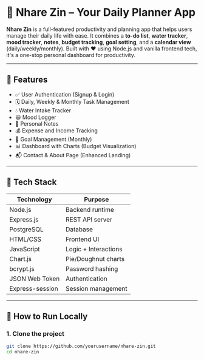 # 📓 Nhare Zin – Your Daily Planner App

**Nhare Zin** is a full-featured productivity and planning app that helps users manage their daily life with ease. It combines a **to-do list**, **water tracker**, **mood tracker**, **notes**, **budget tracking**, **goal setting**, and a **calendar view** (daily/weekly/monthly). Built with ❤️ using Node.js and vanilla frontend tech, it's a one-stop personal dashboard for productivity.

---

## 📌 Features

- ✅ User Authentication (Signup & Login)
- 🗓️ Daily, Weekly & Monthly Task Management
- 💧 Water Intake Tracker
- 😃 Mood Logger
- 📝 Personal Notes
- 💰 Expense and Income Tracking
- 🎯 Goal Management (Monthly)
- 📊 Dashboard with Charts (Budget Visualization)
- 📬 Contact & About Page (Enhanced Landing)

---

## 🚀 Tech Stack

| Technology | Purpose                  |
|------------|--------------------------|
| Node.js    | Backend runtime          |
| Express.js | REST API server          |
| PostgreSQL | Database                 |
| HTML/CSS   | Frontend UI              |
| JavaScript | Logic + Interactions     |
| Chart.js   | Pie/Doughnut charts      |
| bcrypt.js  | Password hashing         |
| JSON Web Token | Authentication       |
| Express-session | Session management |

---

## 🏁 How to Run Locally

### 1. Clone the project

```bash
git clone https://github.com/yourusername/nhare-zin.git
cd nhare-zin
